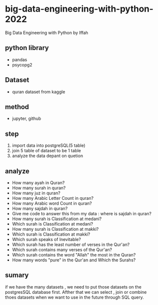 
# big-data-engineering-with-python-2022
Big Data Engineering with Python by Iffah 


## python library
- pandas
- psycopg2
## Dataset
- quran dataset from kaggle 
## method 
- jupyter, github
## step 
1. import data into postgreSQL(5 table)
2. join 5 table of dataset to be 1 table
3. analyze the data depant on quetion  
## analyze
- How many ayah in Quran?
- How many surah in quran?
- How many juz in quran?
- How many Arabic Letter Count in quran?
- How many Arabic word Count in quran?
- How many sajdah in quran?
- Give me code to answer this from my data : where is sajdah in quran?
- How many surah is Classification at medani?
- Which surah is Classification at medani?
- How many surah is Classification at makki?
- Which surah is Classification at makki?
- Which surah speaks of Inevitable?
- Which surah has the least number of verses in the Qur'an?
- Which surah contains many verses of the Qur'an?
- Which surah contains the word "Allah" the most in the Quran?
- How many words "pure" in the Qur'an and Which the Surahs?


## sumary 
if we have the many datasets , we need to put those datasets on the postgresSQL database first. Afther that we can select , join or combine thoes datasets when we want to use in the future through SQL query.

